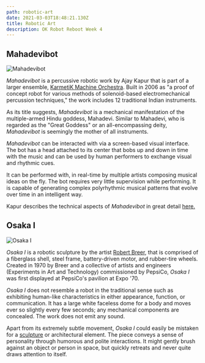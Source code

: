 ```yaml
---
path: robotic-art
date: 2021-03-03T18:48:21.130Z
title: Robotic Art
description: OK Robot Reboot Week 4
---
```


## Mahadevibot

![*Mahadevibot*](https://www.karmetik.com/wp-content/uploads/2019/09/mahadevi1.jpg)

_Mahadevibot_ is a percussive robotic work by Ajay Kapur that is part of a larger ensemble, [KarmetiK Machine Orchestra](https://www.karmetik.com/karmetik-projects/the-machine-orchestra/). Built in 2006 as "a proof of concept robot for various methods of solenoid-based electromechanical percussion techniques," the work includes 12 traditional Indian instruments.

As its title suggests, _Mahadevibot_ is a mechanical manifestation of the multiple-armed Hindu goddess, Mahadevi. Similar to Mahadevi, who is regarded as the "Great Goddess" or an all-encompassing deity, _Mahadevibot_ is seemingly the mother of all instruments.

_Mahadevibot_ can be interacted with via a screen-based visual interface. The bot has a head attached to its center that bobs up and down in time with the music and can be used by human performers to exchange visual and rhythmic cues.

It can be performed with, in real-time by multiple artists composing musical ideas on the fly. The bot requires very little supervision while performing. It is capable of generating complex polyrhythmic musical patterns that evolve over time in an intelligent way.

Kapur describes the technical aspects of _Mahadevibot_ in great detail [here.](https://www.researchgate.net/publication/228673472_An_Agent-based_System_for_Robotic_Musical_Performance#pf2)

## Osaka I

![Osaka I](http://cyberneticzoo.com/wp-content/uploads/Robert_Breer_SuperSculpture-p3-x640.jpg)

_Osaka I_ is a robotic sculpture by the artist [Robert Breer](https://www.moma.org/collection/works/81406?), that is comprised of a fiberglass shell, steel frame, battery-driven motor, and rubber-tire wheels. Created in 1970 by Breer and a collective of artists and engineers (Experiments in Art and Technology) commissioned by PepsiCo, _Osaka I_ was first displayed at PepsiCo's pavilion at Expo '70.

_Osaka I_ does not resemble a robot in the traditional sense such as exhibiting human-like characteristics in either appearance, function, or communication. It has a large white faceless dome for a body and moves ever so slightly every few seconds; any mechanical components are concealed. The work does not emit any sound.

Apart from its extremely subtle movement, _Osaka I_ could easily be mistaken for a [sculpture](https://www.facebook.com/watch/?v=10157530812372281) or architectural element. The piece conveys a sense of personality through humorous and polite interactions. It might gently brush against an object or person in space, but quickly retreats and never quite draws attention to itself.
